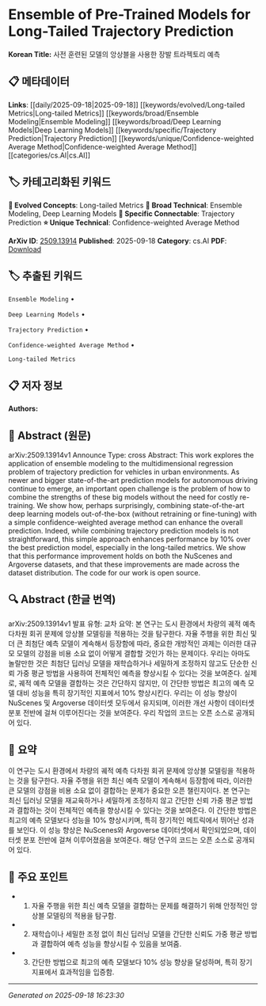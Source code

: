 
# Ensemble of Pre-Trained Models for Long-Tailed Trajectory Prediction

**Korean Title:** 사전 훈련된 모델의 앙상블을 사용한 장발 트라젝토리 예측

## 📋 메타데이터

**Links**: [[daily/2025-09-18|2025-09-18]] [[keywords/evolved/Long-tailed Metrics|Long-tailed Metrics]] [[keywords/broad/Ensemble Modeling|Ensemble Modeling]] [[keywords/broad/Deep Learning Models|Deep Learning Models]] [[keywords/specific/Trajectory Prediction|Trajectory Prediction]] [[keywords/unique/Confidence-weighted Average Method|Confidence-weighted Average Method]] [[categories/cs.AI|cs.AI]]

## 🏷️ 카테고리화된 키워드
**🚀 Evolved Concepts**: Long-tailed Metrics
**🔬 Broad Technical**: Ensemble Modeling, Deep Learning Models
**🔗 Specific Connectable**: Trajectory Prediction
**⭐ Unique Technical**: Confidence-weighted Average Method

**ArXiv ID**: [2509.13914](https://arxiv.org/abs/2509.13914)
**Published**: 2025-09-18
**Category**: cs.AI
**PDF**: [Download](https://arxiv.org/pdf/2509.13914.pdf)


## 🏷️ 추출된 키워드



`Ensemble Modeling` • 

`Deep Learning Models` • 

`Trajectory Prediction` • 

`Confidence-weighted Average Method` • 

`Long-tailed Metrics`



## 📋 저자 정보

**Authors:** 

## 📄 Abstract (원문)

arXiv:2509.13914v1 Announce Type: cross 
Abstract: This work explores the application of ensemble modeling to the multidimensional regression problem of trajectory prediction for vehicles in urban environments. As newer and bigger state-of-the-art prediction models for autonomous driving continue to emerge, an important open challenge is the problem of how to combine the strengths of these big models without the need for costly re-training. We show how, perhaps surprisingly, combining state-of-the-art deep learning models out-of-the-box (without retraining or fine-tuning) with a simple confidence-weighted average method can enhance the overall prediction. Indeed, while combining trajectory prediction models is not straightforward, this simple approach enhances performance by 10% over the best prediction model, especially in the long-tailed metrics. We show that this performance improvement holds on both the NuScenes and Argoverse datasets, and that these improvements are made across the dataset distribution. The code for our work is open source.

## 🔍 Abstract (한글 번역)

arXiv:2509.13914v1 발표 유형: 교차
요약: 본 연구는 도시 환경에서 차량의 궤적 예측 다차원 회귀 문제에 앙상블 모델링을 적용하는 것을 탐구한다. 자율 주행을 위한 최신 및 더 큰 최첨단 예측 모델이 계속해서 등장함에 따라, 중요한 개방적인 과제는 이러한 대규모 모델의 강점을 비용 소요 없이 어떻게 결합할 것인가 하는 문제이다. 우리는 아마도 놀랄만한 것은 최첨단 딥러닝 모델을 재학습하거나 세밀하게 조정하지 않고도 단순한 신뢰 가중 평균 방법을 사용하여 전체적인 예측을 향상시킬 수 있다는 것을 보여준다. 실제로, 궤적 예측 모델을 결합하는 것은 간단하지 않지만, 이 간단한 방법은 최고의 예측 모델 대비 성능을 특히 장기적인 지표에서 10% 향상시킨다. 우리는 이 성능 향상이 NuScenes 및 Argoverse 데이터셋 모두에서 유지되며, 이러한 개선 사항이 데이터셋 분포 전반에 걸쳐 이루어진다는 것을 보여준다. 우리 작업의 코드는 오픈 소스로 공개되어 있다.

## 📝 요약

이 연구는 도시 환경에서 차량의 궤적 예측 다차원 회귀 문제에 앙상블 모델링을 적용하는 것을 탐구한다. 자율 주행을 위한 최신 예측 모델이 계속해서 등장함에 따라, 이러한 큰 모델의 강점을 비용 소요 없이 결합하는 문제가 중요한 오픈 챌린지이다. 본 연구는 최신 딥러닝 모델을 재교육하거나 세밀하게 조정하지 않고 간단한 신뢰 가중 평균 방법과 결합하는 것이 전체적인 예측을 향상시킬 수 있다는 것을 보여준다. 이 간단한 방법은 최고의 예측 모델보다 성능을 10% 향상시키며, 특히 장기적인 메트릭에서 뛰어난 성과를 보인다. 이 성능 향상은 NuScenes와 Argoverse 데이터셋에서 확인되었으며, 데이터셋 분포 전반에 걸쳐 이루어졌음을 보여준다. 해당 연구의 코드는 오픈 소스로 공개되어 있다.

## 🎯 주요 포인트


- 1. 자율 주행을 위한 최신 예측 모델을 결합하는 문제를 해결하기 위해 안정적인 앙상블 모델링의 적용을 탐구함.

- 2. 재학습이나 세밀한 조정 없이 최신 딥러닝 모델을 간단한 신뢰도 가중 평균 방법과 결합하여 예측 성능을 향상시킬 수 있음을 보여줌.

- 3. 간단한 방법으로 최고의 예측 모델보다 10% 성능 향상을 달성하며, 특히 장기 지표에서 효과적임을 입증함.


---

*Generated on 2025-09-18 16:23:30*